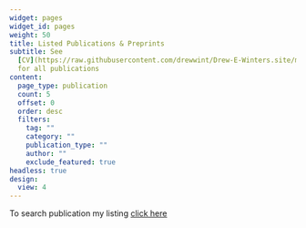 ```yaml
---
widget: pages
widget_id: pages
weight: 50
title: Listed Publications & Preprints
subtitle: See
  [CV](https://raw.githubusercontent.com/drewwint/Drew-E-Winters.site/master/static/uploads/DWinters_CV_11-21.pdf)
  for all publications
content:
  page_type: publication
  count: 5
  offset: 0
  order: desc
  filters:
    tag: ""
    category: ""
    publication_type: ""
    author: ""
    exclude_featured: true
headless: true
design:
  view: 4
---
```



To search publication my listing [click here](./publication/)

